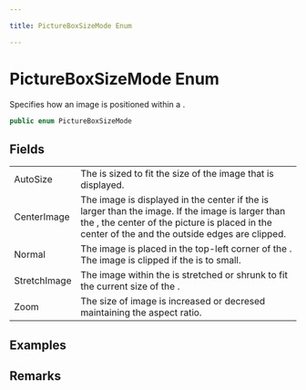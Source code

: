 ```yaml
---

title: PictureBoxSizeMode Enum

---
```


# PictureBoxSizeMode Enum

Specifies how an image is positioned within a .

```csharp
public enum PictureBoxSizeMode 
```

## Fields

<table>
<tr><td>AutoSize</td><td>The  is sized to fit the
             size of the image that is displayed.</td></tr>
<tr><td>CenterImage</td><td>The image is displayed in the center if the
             is larger than the
             image. If the image is larger than the ,
             the center of the picture is placed in the center of the
             and the outside edges are
             clipped.</td></tr>
<tr><td>Normal</td><td>The image is placed in the top-left corner of the
            . The image is clipped
             if the  is to small.</td></tr>
<tr><td>StretchImage</td><td>The image within the  is stretched or shrunk to fit the
             current size of the .</td></tr>
<tr><td>Zoom</td><td>The size of image is increased or decresed maintaining the aspect ratio.</td></tr>
</table>

<!-- Only change content below this line, anything above this line will be lost when regenerated. -->

## Examples

## Remarks

